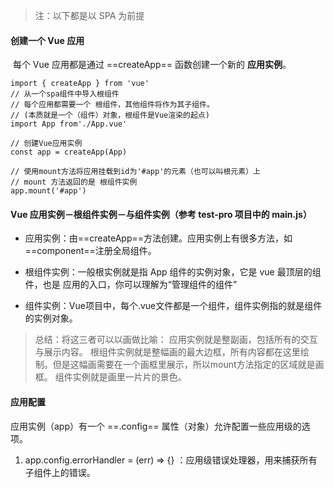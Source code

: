 > 注：以下都是以 SPA 为前提

#### 创建一个 Vue 应用

​ 每个 Vue 应用都是通过 ==createApp== 函数创建一个新的 **应用实例**。

```vue
import { createApp } from 'vue' 
// 从一个spa组件中导入根组件 
// 每个应用都需要一个 根组件，其他组件将作为其子组件。
// (本质就是一个（组件）对象，根组件是Vue渲染的起点) 
import App from'./App.vue' 

// 创建Vue应用实例
const app = createApp(App) 

// 使用mount方法将应用挂载到id为'#app'的元素（也可以叫根元素）上
// mount 方法返回的是 根组件实例
app.mount('#app')
```

#### Vue 应用实例－根组件实例－与组件实例（参考 test-pro 项目中的 main.js）

- 应用实例：由==createApp==方法创建。应用实例上有很多方法，如==component==注册全局组件。

- 根组件实例：一般根实例就是指 App 组件的实例对象，它是 vue 最顶层的组件，也是 应用的入口，你可以理解为“管理组件的组件”

- 组件实例：Vue项目中，每个.vue文件都是一个组件，组件实例指的就是组件的实例对象。
> 总结：将这三者可以以画做比喻：
应用实例就是整副画，包括所有的交互与展示内容。
根组件实例就是整幅画的最大边框，所有内容都在这里绘制。但是这幅画需要在一个画框里展示，所以mount方法指定的区域就是画框。
组件实例就是画里一片片的景色。

#### 应用配置
应用实例（app）有一个 ==.config== 属性（对象）允许配置一些应用级的选项。
1. app.config.errorHandler = (err) => {} ：应用级错误处理器，用来捕获所有子组件上的错误。